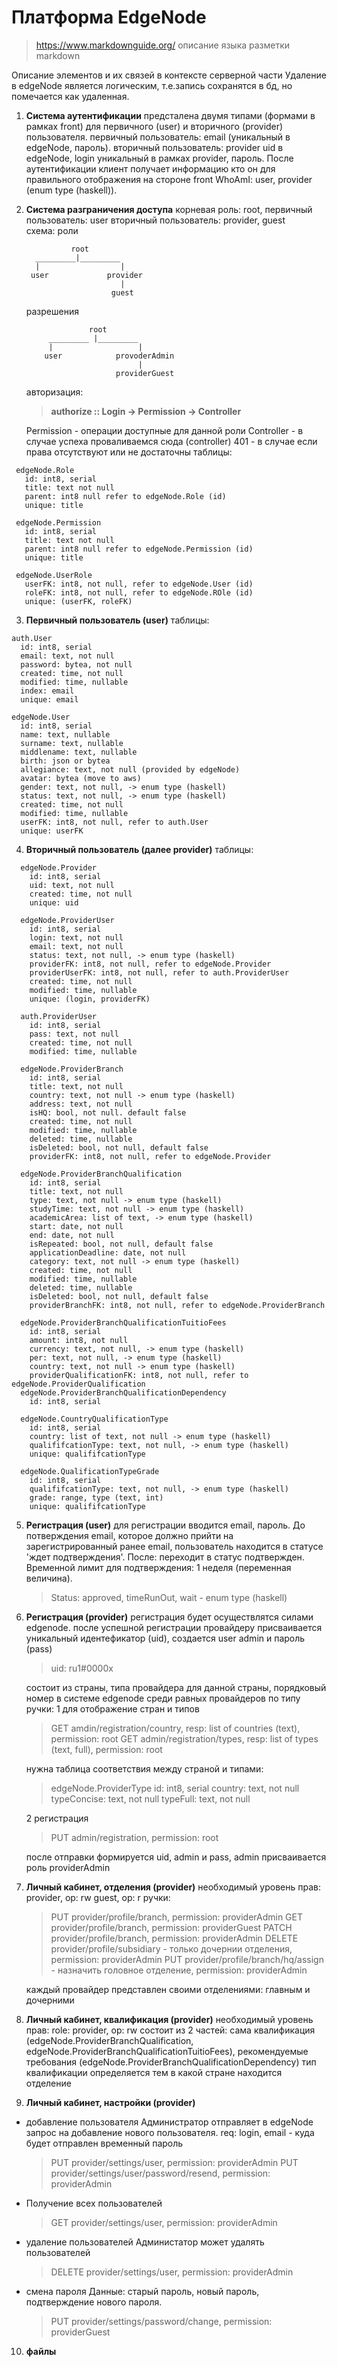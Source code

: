 # Платформа EdgeNode
 > https://www.markdownguide.org/ описание языка разметки markdown 

 Описание элементов и их связей в контексте серверной части 
 Удаление в edgeNode является логическим, т.е.запись сохранятся в бд, но помечается как удаленная.
 1. **Cистема аутентификации**
    предсталена двумя типами (формами в рамках front) для первичного (user) и вторичного (provider) пользователя.
    первичный пользователь: email (уникальный в edgeNode, пароль).
    вторичный пользователь: provider uid в edgeNode, login уникальный в рамках provider, пароль.
    После аутентификации клиент получает информацию кто 
    он для правильного отображения на стороне front
    WhoAmI: user, provider (enum type (haskell)).

 2. **Cистема разграничения доступа**
    корневая роль: root,
    первичный пользователь: user
    вторичный пользователь: provider, guest  
    схема:
    роли
    >
                  root
          _________|_________
          |                  |
         user             provider
                             | 
                           guest
    разрешения
    >
                      root
             _________ |_________ 
             |                   |
            user            provoderAdmin
                                 |
                            providerGuest        

    авторизация: 
     > **authorize :: Login -> Permission -> Controller**

    Permission - операции доступные для данной роли 
    Controller - в случае успеха проваливаемся сюда (controller)
    401 - в случае если права отсутствуют или не достаточны
    таблицы:
  >  
     edgeNode.Role 
       id: int8, serial
       title: text not null
       parent: int8 null refer to edgeNode.Role (id)
       unique: title 
       
     edgeNode.Permission 
       id: int8, serial
       title: text not null
       parent: int8 null refer to edgeNode.Permission (id)
       unique: title

     edgeNode.UserRole
       userFK: int8, not null, refer to edgeNode.User (id)
       roleFK: int8, not null, refer to edgeNode.ROle (id)
       unique: (userFK, roleFK)

 3. **Первичный пользователь (user)**
  таблицы:
  >
    auth.User 
      id: int8, serial
      email: text, not null
      password: bytea, not null
      created: time, not null
      modified: time, nullable
      index: email     
      unique: email

    edgeNode.User
      id: int8, serial
      name: text, nullable
      surname: text, nullable
      middlename: text, nullable
      birth: json or bytea 
      allegiance: text, not null (provided by edgeNode)
      avatar: bytea (move to aws)
      gender: text, not null, -> enum type (haskell)
      status: text, not null, -> enum type (haskell)
      created: time, not null
      modified: time, nullable
      userFK: int8, not null, refer to auth.User
      unique: userFK

 4. **Вторичный пользователь (далее provider)** 
   таблицы:
   >  
      edgeNode.Provider
        id: int8, serial
        uid: text, not null 
        created: time, not null
        unique: uid

      edgeNode.ProviderUser
        id: int8, serial
        login: text, not null
        email: text, not null
        status: text, not null, -> enum type (haskell) 
        providerFK: int8, not null, refer to edgeNode.Provider
        providerUserFK: int8, not null, refer to auth.ProviderUser
        created: time, not null
        modified: time, nullable
        unique: (login, providerFK)

      auth.ProviderUser
        id: int8, serial
        pass: text, not null
        created: time, not null
        modified: time, nullable

      edgeNode.ProviderBranch
        id: int8, serial 
        title: text, not null
        country: text, not null -> enum type (haskell)
        address: text, not null
        isHQ: bool, not null. default false
        created: time, not null
        modified: time, nullable
        deleted: time, nullable
        isDeleted: bool, not null, default false
        providerFK: int8, not null, refer to edgeNode.Provider

      edgeNode.ProviderBranchQualification    
        id: int8, serial
        title: text, not null
        type: text, not null -> enum type (haskell)
        studyTime: text, not null -> enum type (haskell)
        academicArea: list of text, -> enum type (haskell)
        start: date, not null
        end: date, not null
        isRepeated: bool, not null, default false
        applicationDeadline: date, not null
        category: text, not null -> enum type (haskell)
        created: time, not null
        modified: time, nullable
        deleted: time, nullable
        isDeleted: bool, not null, default false
        providerBranchFK: int8, not null, refer to edgeNode.ProviderBranch

      edgeNode.ProviderBranchQualificationTuitioFees
        id: int8, serial
        amount: int8, not null
        currency: text, not null, -> enum type (haskell)
        per: text, not null, -> enum type (haskell)
        country: text, not null -> enum type (haskell)
        providerQualificationFK: int8, not null, refer to edgeNode.ProviderQualification
      edgeNode.ProviderBranchQualificationDependency
        id: int8, serial

      edgeNode.CountryQualificationType
        id: int8, serial
        country: list of text, not null -> enum type (haskell)
        qualififcationType: text, not null, -> enum type (haskell)
        unique: qualififcationType

      edgeNode.QualificationTypeGrade
        id: int8, serial
        qualififcationType: text, not null, -> enum type (haskell)
        grade: range, type (text, int)
        unique: qualififcationType

 5. **Регистрация (user)** 
    для регистрации вводится email, пароль.
    До потверждения email, которое должно прийти на зарегистрированный ранее email, пользователь находится в статусе 'ждет подтверждения'.
    После: переходит в статус подтвержден. Временной лимит для подтверждения: 1 неделя (переменная величина). 
    > Status: approved, timeRunOut, wait - enum type (haskell)

 6. **Регистрация (provider)** 
    региcтрация будет осуществлятся силами edgenode.
    после успешной регистрации провайдеру присваивается уникальный идентефикатор (uid), создается user admin и пароль (pass)
    > uid: ru1#0000x

    состоит из страны, типа провайдера для данной страны, порядковый номер в системе edgenode среди равных провайдеров по типу
    ручки: 
    1 для отображение стран и типов 
    
    > GET amdin/registration/country, resp: list of countries (text), permission: root
      GET admin/registration/types, resp: list of types (text, full), permission: root

    нужна таблица соответствия между страной и типами:
    > edgeNode.ProviderType
       id: int8, serial
       country: text, not null
       typeConcise: text, not null
       typeFull: text, not null 

    2 регистрация 
    > PUT admin/registration, permission: root

    послe отправки формируется uid, admin и pass, 
    admin присваивается роль providerAdmin

 7. **Личный кабинет, отделения (provider)**
  необходимый уровень прав: provider, op: rw
                            guest, op: r 
  ручки:
      > PUT provider/profile/branch, permission: providerAdmin
        GET provider/profile/branch, permission: providerGuest 
        PATCH provider/profile/branch, permission: providerAdmin
        DELETE provider/profile/subsidiary - только дочернии отделения, permission: providerAdmin
        PUT provider/profile/branch/hq/assign - назначить головное отделение, permission: providerAdmin

    каждый провайдер представлен своими отделениями: главным и дочерними

 8. **Личный кабинет, квалификация (provider)**
    необходимый уровень прав: role: provider, op: rw
    состоит из 2 частей: сама квалификация (edgeNode.ProviderBranchQualification, edgeNode.ProviderBranchQualificationTuitioFees),
    рекомендуемые требования (edgeNode.ProviderBranchQualificationDependency)
    тип квалификации определяется тем в какой стране находится отделение

 9. **Личный кабинет, настройки (provider)** 
   - добавление пользователя
     Администратор отправляет в edgeNode запрос на добавление нового пользователя.
     req: login, email - куда будет отправлен временный пароль
     > PUT provider/settings/user, permission: providerAdmin
       PUT provider/settings/user/password/resend, permission: providerAdmin

   - Получение всех пользователей
     > GET provider/settings/user, permission: providerAdmin    

   - удаление пользователей
     Администатор может удалять пользователей
     > DELETE provider/settings/user, permission: providerAdmin

   - смена пароля
     Данные: старый пароль, новый пароль, подтверждение нового пароля.
     > PUT provider/settings/password/change, permission: providerGuest

 10. **файлы**